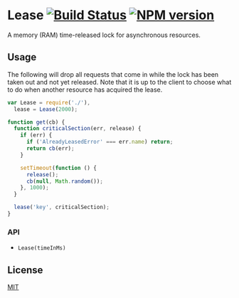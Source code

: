 # Lease [![Build Status](https://secure.travis-ci.org/dowjones/lease.png)](http://travis-ci.org/dowjones/lease) [![NPM version](https://badge.fury.io/js/lease.svg)](http://badge.fury.io/js/lease)

A memory (RAM) time-released lock for asynchronous resources.


## Usage

The following will drop all requests that come in while
the lock has been taken out and not yet released. Note that
it is up to the client to choose what to do
when another resource has acquired the lease.

```js
var Lease = require('./'),
  lease = Lease(2000);

function get(cb) {
  function criticalSection(err, release) {
    if (err) {
      if ('AlreadyLeasedError' === err.name) return;
      return cb(err);
    }

    setTimeout(function () {
      release();
      cb(null, Math.random());
    }, 1000);
  }

  lease('key', criticalSection);
}
```


### API

  - `Lease(timeInMs)`


## License

[MIT](/LICENSE)

